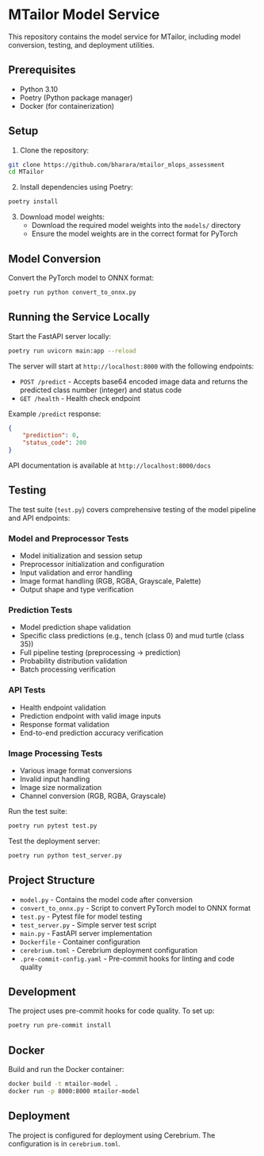# MTailor Model Service

This repository contains the model service for MTailor, including model conversion, testing, and deployment utilities.

## Prerequisites

- Python 3.10
- Poetry (Python package manager)
- Docker (for containerization)

## Setup

1. Clone the repository:
```bash
git clone https://github.com/bharara/mtailor_mlops_assessment
cd MTailor
```

2. Install dependencies using Poetry:
```bash
poetry install
```

3. Download model weights:
   - Download the required model weights into the `models/` directory
   - Ensure the model weights are in the correct format for PyTorch

## Model Conversion

Convert the PyTorch model to ONNX format:
```bash
poetry run python convert_to_onnx.py
```

## Running the Service Locally

Start the FastAPI server locally:
```bash
poetry run uvicorn main:app --reload
```

The server will start at `http://localhost:8000` with the following endpoints:
- `POST /predict` - Accepts base64 encoded image data and returns the predicted class number (integer) and status code
- `GET /health` - Health check endpoint

Example `/predict` response:
```json
{
    "prediction": 0,
    "status_code": 200
}
```

API documentation is available at `http://localhost:8000/docs`

## Testing

The test suite (`test.py`) covers comprehensive testing of the model pipeline and API endpoints:

### Model and Preprocessor Tests
- Model initialization and session setup
- Preprocessor initialization and configuration
- Input validation and error handling
- Image format handling (RGB, RGBA, Grayscale, Palette)
- Output shape and type verification

### Prediction Tests
- Model prediction shape validation
- Specific class predictions (e.g., tench (class 0) and mud turtle (class 35))
- Full pipeline testing (preprocessing → prediction)
- Probability distribution validation
- Batch processing verification

### API Tests
- Health endpoint validation
- Prediction endpoint with valid image inputs
- Response format validation
- End-to-end prediction accuracy verification

### Image Processing Tests
- Various image format conversions
- Invalid input handling
- Image size normalization
- Channel conversion (RGB, RGBA, Grayscale)

Run the test suite:
```bash
poetry run pytest test.py
```

Test the deployment server:
```bash
poetry run python test_server.py
```

## Project Structure

- `model.py` - Contains the model code after conversion
- `convert_to_onnx.py` - Script to convert PyTorch model to ONNX format
- `test.py` - Pytest file for model testing
- `test_server.py` - Simple server test script
- `main.py` - FastAPI server implementation
- `Dockerfile` - Container configuration
- `cerebrium.toml` - Cerebrium deployment configuration
- `.pre-commit-config.yaml` - Pre-commit hooks for linting and code quality

## Development

The project uses pre-commit hooks for code quality. To set up:
```bash
poetry run pre-commit install
```

## Docker

Build and run the Docker container:
```bash
docker build -t mtailor-model .
docker run -p 8000:8000 mtailor-model
```

## Deployment

The project is configured for deployment using Cerebrium. The configuration is in `cerebrium.toml`.
